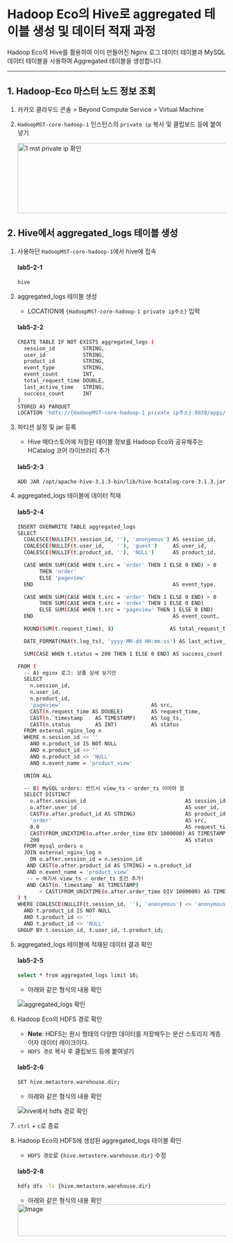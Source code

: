 # Hadoop Eco의 Hive로 aggregated 테이블 생성 및 데이터 적재 과정

Hadoop Eco의 Hive를 활용하여 이미 만들어진 Nginx 로그 데이터 테이블과 MySQL 데이터 테이블을 사용하여 Aggregated 테이블을 생성합니다.

---
## 1. Hadoop-Eco 마스터 노드 정보 조회

1. 카카오 클라우드 콘솔 > Beyond Compute Service > Virtual Machine
2. `HadoopMST-core-hadoop-1` 인스턴스의 `private ip` 복사 및 클립보드 등에 붙여넣기

    <img width="1596" height="162" alt="1  mst private ip 확인" src="https://github.com/user-attachments/assets/e4e8b0b8-3b30-42fa-ac67-4b8ff9f4c600" />

## 2. Hive에서 aggregated_logs 테이블 생성

1. 사용하던 `HadoopMST-core-hadoop-1`에서 hive에 접속

    #### **lab5-2-1**

    ```bash
    hive
    ```  

2. aggregated_logs 테이블 생성

    - LOCATION에 `{HadoopMST-core-hadoop-1 private ip주소}` 입력

    #### **lab5-2-2**

    ```bash
    CREATE TABLE IF NOT EXISTS aggregated_logs (
      session_id         STRING,
      user_id            STRING,
      product_id         STRING,
      event_type         STRING,
      event_count        INT,
      total_request_time DOUBLE,
      last_active_time   STRING,
      success_count      INT
    )
    STORED AS PARQUET
    LOCATION 'hdfs://{HadoopMST-core-hadoop-1 private ip주소}:8020/apps/hive/warehouse/aggregated_logs/';
    ```

3. 파티션 설정 및 jar 등록

    - Hive 메타스토어에 저장된 테이블 정보를 Hadoop Eco와 공유해주는 HCatalog 코어 라이브러리 추가 

    #### **lab5-2-3**

    ```bash
    ADD JAR /opt/apache-hive-3.1.3-bin/lib/hive-hcatalog-core-3.1.3.jar;
    ```

4. aggregated_logs 테이블에 데이터 적재

    #### **lab5-2-4**

    ```bash
    INSERT OVERWRITE TABLE aggregated_logs
    SELECT
      COALESCE(NULLIF(t.session_id, ''), 'anonymous') AS session_id,
      COALESCE(NULLIF(t.user_id,    ''), 'guest')     AS user_id,
      COALESCE(NULLIF(t.product_id, ''), 'NULL')      AS product_id,
    
      CASE WHEN SUM(CASE WHEN t.src = 'order' THEN 1 ELSE 0 END) > 0
           THEN 'order'
           ELSE 'pageview'
      END                                             AS event_type,
    
      CASE WHEN SUM(CASE WHEN t.src = 'order' THEN 1 ELSE 0 END) > 0
           THEN SUM(CASE WHEN t.src = 'order' THEN 1 ELSE 0 END)
           ELSE SUM(CASE WHEN t.src = 'pageview' THEN 1 ELSE 0 END)
      END                                             AS event_count,
    
      ROUND(SUM(t.request_time), 3)                  AS total_request_time,
    
      DATE_FORMAT(MAX(t.log_ts), 'yyyy-MM-dd HH:mm:ss') AS last_active_time,
    
      SUM(CASE WHEN t.status = 200 THEN 1 ELSE 0 END) AS success_count
    
    FROM (
      -- A) nginx 로그: 상품 상세 보기만
      SELECT
        n.session_id,
        n.user_id,
        n.product_id,
        'pageview'                             AS src,
        CAST(n.request_time AS DOUBLE)         AS request_time,
        CAST(n.`timestamp`   AS TIMESTAMP)     AS log_ts,
        CAST(n.status        AS INT)           AS status
      FROM external_nginx_log n
      WHERE n.session_id <> ''
        AND n.product_id IS NOT NULL
        AND n.product_id <> ''
        AND n.product_id <> 'NULL'
        AND n.event_name = 'product_view'
    
      UNION ALL
    
      -- B) MySQL orders: 반드시 view_ts < order_ts 이어야 함
      SELECT DISTINCT
        o.after.session_id                                AS session_id,
        o.after.user_id                                   AS user_id,
        CAST(o.after.product_id AS STRING)                AS product_id,
        'order'                                           AS src,
        0.0                                               AS request_time,
        CAST(FROM_UNIXTIME(o.after.order_time DIV 1000000) AS TIMESTAMP) AS log_ts,
        200                                               AS status
      FROM mysql_orders o
      JOIN external_nginx_log n
        ON o.after.session_id = n.session_id
       AND CAST(o.after.product_id AS STRING) = n.product_id
       AND n.event_name = 'product_view'
       -- ← 여기서 view_ts < order_ts 조건 추가!
       AND CAST(n.`timestamp` AS TIMESTAMP)
           < CAST(FROM_UNIXTIME(o.after.order_time DIV 1000000) AS TIMESTAMP)
    ) t
    WHERE COALESCE(NULLIF(t.session_id, ''), 'anonymous') <> 'anonymous'
      AND t.product_id IS NOT NULL
      AND t.product_id <> ''
      AND t.product_id <> 'NULL'
    GROUP BY t.session_id, t.user_id, t.product_id;
    ```

5. aggregated_logs 테이블에 적재된 데이터 결과 확인

    #### **lab5-2-5**

    ```bash
    select * from aggregated_logs limit 10;
    ```

    - 아래와 같은 형식의 내용 확인
   
    ![aggregated_logs 확인](https://github.com/user-attachments/assets/971fac03-b72e-47e2-b8e4-6e9bde95205b)

6. Hadoop Eco의 HDFS 경로 확인

    - **Note**: HDFS는 원시 형태의 다양한 데이터를 저장해두는 분산 스토리지 계층이자 데이터 레이크이다.
    - `HDFS 경로` 복사 후 클립보드 등에 붙여넣기

    #### **lab5-2-6**

    ```bash
    SET hive.metastore.warehouse.dir;
    ```

    - 아래와 같은 형식의 내용 확인

    ![hive에서 hdfs 경로 확인](https://github.com/user-attachments/assets/5f3fd033-491c-461e-a283-4d8ee892e1c8)

7. `ctrl` + `c`로 종료

8. Hadoop Eco의 HDFS에 생성된 aggregated_logs 테이블 확인

    - `HDFS 경로`로 `{hive.metastore.warehouse.dir}` 수정

    #### **lab5-2-8**

    ```bash
    hdfs dfs -ls {hive.metastore.warehouse.dir}
    ```

    - 아래와 같은 형식의 내용 확인

    <img width="1500" height="73" alt="Image" src="https://github.com/user-attachments/assets/8770eb63-5550-497a-a596-bf26b25edd8e" />



